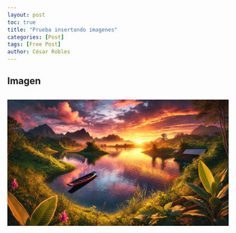 ```yaml
---
layout: post
toc: true
title: "Prueba insertando imagenes"
categories: [Post]
tags: [Free Post]
author: César Robles
---
```

## Imagen
![Imagen generada usando ChatGPT DALL-E](/imag/imagen_prueba.jpg)
---
